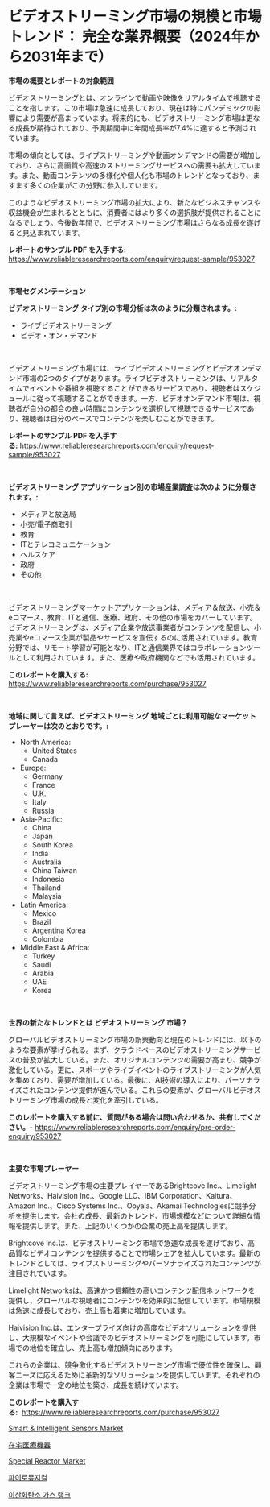 <p><h1>ビデオストリーミング市場の規模と市場トレンド： 完全な業界概要（2024年から2031年まで）</h1></p><p><strong>市場の概要とレポートの対象範囲</strong></p>
<p><p>ビデオストリーミングとは、オンラインで動画や映像をリアルタイムで視聴することを指します。この市場は急速に成長しており、現在は特にパンデミックの影響により需要が高まっています。将来的にも、ビデオストリーミング市場は更なる成長が期待されており、予測期間中に年間成長率が7.4%に達すると予測されています。</p><p>市場の傾向としては、ライブストリーミングや動画オンデマンドの需要が増加しており、さらに高画質や高速のストリーミングサービスへの需要も拡大しています。また、動画コンテンツの多様化や個人化も市場のトレンドとなっており、ますます多くの企業がこの分野に参入しています。</p><p>このようなビデオストリーミング市場の拡大により、新たなビジネスチャンスや収益機会が生まれるとともに、消費者にはより多くの選択肢が提供されることになるでしょう。今後数年間で、ビデオストリーミング市場はさらなる成長を遂げると見込まれています。</p></p>
<p><strong>レポートのサンプル PDF を入手する:</strong> <a href="https://www.reliableresearchreports.com/enquiry/request-sample/953027">https://www.reliableresearchreports.com/enquiry/request-sample/953027</a></p>
<p>&nbsp;</p>
<p><strong>市場セグメンテーション</strong></p>
<p><strong>ビデオストリーミング タイプ別の市場分析は次のように分類されます。:</strong></p>
<p><ul><li>ライブビデオストリーミング</li><li>ビデオ・オン・デマンド</li></ul></p>
<p>&nbsp;</p>
<p><p>ビデオストリーミング市場には、ライブビデオストリーミングとビデオオンデマンド市場の2つのタイプがあります。ライブビデオストリーミングは、リアルタイムでイベントや番組を視聴することができるサービスであり、視聴者はスケジュールに従って視聴することができます。一方、ビデオオンデマンド市場は、視聴者が自分の都合の良い時間にコンテンツを選択して視聴できるサービスであり、視聴者は自分のペースでコンテンツを楽しむことができます。</p></p>
<p><strong>レポートのサンプル PDF を入手する:</strong>&nbsp;<a href="https://www.reliableresearchreports.com/enquiry/request-sample/953027">https://www.reliableresearchreports.com/enquiry/request-sample/953027</a></p>
<p>&nbsp;</p>
<p><strong> ビデオストリーミング アプリケーション別の市場産業調査は次のように分類されます。:</strong></p>
<p><ul><li>メディアと放送局</li><li>小売/電子商取引</li><li>教育</li><li>ITとテレコミュニケーション</li><li>ヘルスケア</li><li>政府</li><li>その他</li></ul></p>
<p>&nbsp;</p>
<p><p>ビデオストリーミングマーケットアプリケーションは、メディア＆放送、小売＆eコマース、教育、ITと通信、医療、政府、その他の市場をカバーしています。ビデオストリーミングは、メディア企業や放送事業者がコンテンツを配信し、小売業やeコマース企業が製品やサービスを宣伝するのに活用されています。教育分野では、リモート学習が可能となり、ITと通信業界ではコラボレーションツールとして利用されています。また、医療や政府機関などでも活用されています。</p></p>
<p><strong>このレポートを購入する:</strong>&nbsp; <a href="https://www.reliableresearchreports.com/purchase/953027">https://www.reliableresearchreports.com/purchase/953027</a></p>
<p>&nbsp;</p>
<p><strong>地域に関して言えば、ビデオストリーミング 地域ごとに利用可能なマーケットプレーヤーは次のとおりです。:</strong></p>
<p><ul>
    <li>
        North America:
        <ul>
            <li>United States</li>
            <li>Canada</li>
        </ul>
    </li>
    <li>
        Europe:
        <ul>
            <li>Germany</li>
            <li>France</li>
            <li>U.K.</li>
            <li>Italy</li>
            <li>Russia</li>
        </ul>
    </li>
    <li>
        Asia-Pacific:
        <ul>
            <li>China</li>
            <li>Japan</li>
            <li>South Korea</li>
            <li>India</li>
            <li>Australia</li>
            <li>China Taiwan</li>
            <li>Indonesia</li>
            <li>Thailand</li>
            <li>Malaysia</li>
        </ul>
    </li>
    <li>
        Latin America:
        <ul>
            <li>Mexico</li>
            <li>Brazil</li>
            <li>Argentina Korea</li>
            <li>Colombia</li>
        </ul>
    </li>
    <li>
        Middle East & Africa:
        <ul>
            <li>Turkey</li>
            <li>Saudi</li>
            <li>Arabia</li>
            <li>UAE</li>
            <li>Korea</li>
        </ul>
    </li>
    </ul></p>
<p>&nbsp;</p>
<p><strong>世界の新たなトレンドとは ビデオストリーミング 市場？</strong></p>
<p><p>グローバルビデオストリーミング市場の新興動向と現在のトレンドには、以下のような要素が挙げられる。まず、クラウドベースのビデオストリーミングサービスの普及が拡大している。また、オリジナルコンテンツの需要が高まり、競争が激化している。更に、スポーツやライブイベントのライブストリーミングが人気を集めており、需要が増加している。最後に、AI技術の導入により、パーソナライズされたコンテンツ提供が進んでいる。これらの要素が、グローバルビデオストリーミング市場の成長と変化を牽引している。</p></p>
<p><strong>このレポートを購入する前に、質問がある場合は問い合わせるか、共有してください。</strong>- <a href="https://www.reliableresearchreports.com/enquiry/pre-order-enquiry/953027">https://www.reliableresearchreports.com/enquiry/pre-order-enquiry/953027</a></p>
<p>&nbsp;</p>
<p><strong>主要な市場プレーヤー</strong></p>
<p><p>ビデオストリーミング市場の主要プレイヤーであるBrightcove Inc.、Limelight Networks、Haivision Inc.、Google LLC、IBM Corporation、Kaltura、Amazon Inc.、Cisco Systems Inc.、Ooyala、Akamai Technologiesに競争分析を提供します。会社の成長、最新のトレンド、市場規模などについて詳細な情報を提供します。また、上記のいくつかの企業の売上高を提供します。</p><p>Brightcove Inc.は、ビデオストリーミング市場で急速な成長を遂げており、高品質なビデオコンテンツを提供することで市場シェアを拡大しています。最新のトレンドとしては、ライブストリーミングやパーソナライズされたコンテンツが注目されています。</p><p>Limelight Networksは、高速かつ信頼性の高いコンテンツ配信ネットワークを提供し、グローバルな視聴者にコンテンツを効果的に配信しています。市場規模は急速に成長しており、売上高も着実に増加しています。</p><p>Haivision Inc.は、エンタープライズ向けの高度なビデオソリューションを提供し、大規模なイベントや会議でのビデオストリーミングを可能にしています。市場での地位を確立し、売上高も増加傾向にあります。</p><p>これらの企業は、競争激化するビデオストリーミング市場で優位性を確保し、顧客ニーズに応えるために革新的なソリューションを提供しています。それぞれの企業は市場で一定の地位を築き、成長を続けています。</p></p>
<p><strong>このレポートを購入する:</strong>&nbsp;&nbsp;<a href="https://www.reliableresearchreports.com/purchase/953027">https://www.reliableresearchreports.com/purchase/953027</a></p>
<p><p><a href="https://github.com/Whitneyboyettebo9kiw7yr13/Market-Research-Report-List-1/blob/main/smart-intelligent-sensors-market.md">Smart & Intelligent Sensors Market</a></p><p><a href="https://github.com/ReyesKohler20231/Market-Research-Report-List-1/blob/main/184011414062.md">在宅医療機器</a></p><p><a href="https://github.com/sonuprakash1/Market-Research-Report-List-2/blob/main/special-reactor-market.md">Special Reactor Market</a></p><p><a href="https://github.com/Elenrrera7685/Market-Research-Report-List-1/blob/main/965435713109.md">파이로뮤지컬</a></p><p><a href="https://github.com/sammyUltyylrich9067856/Market-Research-Report-List-1/blob/main/810208413110.md">이산화탄소 가스 탱크</a></p></p>